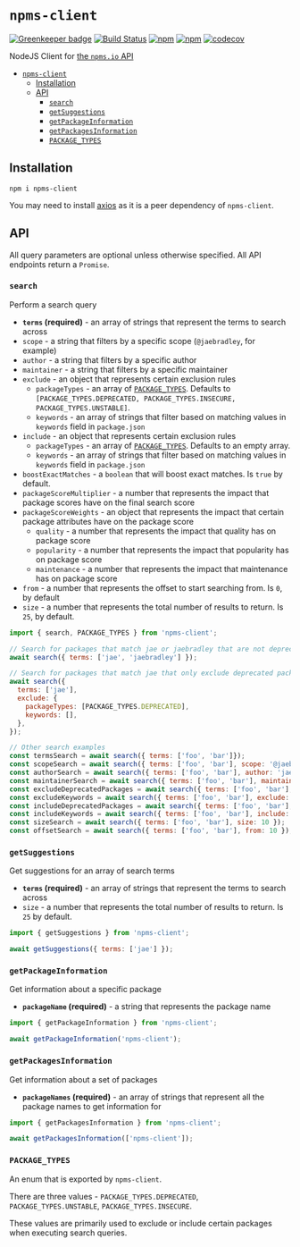 # `npms-client`

[![Greenkeeper badge](https://badges.greenkeeper.io/jaebradley/npms-client.svg)](https://greenkeeper.io/)
[![Build Status](https://travis-ci.org/jaebradley/npms-client.svg?branch=master)](https://travis-ci.org/jaebradley/npms-client)
[![npm](https://img.shields.io/npm/v/npms-client.svg)](https://www.npmjs.com/package/npms-client)
[![npm](https://img.shields.io/npm/dt/npms-client.svg)](https://www.npmjs.com/package/npms-client)
[![codecov](https://codecov.io/gh/jaebradley/npms-client/branch/master/graph/badge.svg)](https://codecov.io/gh/jaebradley/npms-client)

NodeJS Client for [the `npms.io` API](https://api-docs.npms.io/)

- [`npms-client`](#npms-client)
  - [Installation](#installation)
  - [API](#api)
    - [`search`](#search)
    - [`getSuggestions`](#getsuggestions)
    - [`getPackageInformation`](#getpackageinformation)
    - [`getPackagesInformation`](#getpackagesinformation)
    - [`PACKAGE_TYPES`](#packagetypes)

## Installation

`npm i npms-client`

You may need to install [axios](https://github.com/axios/axios) as it is a peer dependency of `npms-client`.

## API

All query parameters are optional unless otherwise specified. All API endpoints return a `Promise`.

### `search`

Perform a search query

* **`terms` (required)** - an array of strings that represent the terms to search across
* `scope` - a string that filters by a specific scope (`@jaebradley`, for example)
* `author` - a string that filters by a specific author
* `maintainer` - a string that filters by a specific maintainer
* `exclude` - an object that represents certain exclusion rules
  * `packageTypes` - an array of [`PACKAGE_TYPES`](#package_types). Defaults to `[PACKAGE_TYPES.DEPRECATED, PACKAGE_TYPES.INSECURE, PACKAGE_TYPES.UNSTABLE]`.
  * `keywords` - an array of strings that filter based on matching values in `keywords` field in `package.json`
* `include` - an object that represents certain exclusion rules
  * `packageTypes` - an array of [`PACKAGE_TYPES`](#package_types). Defaults to an empty array.
  * `keywords` - an array of strings that filter based on matching values in `keywords` field in `package.json`
* `boostExactMatches` - a `boolean` that will boost exact matches. Is `true` by default.
* `packageScoreMultiplier` - a number that represents the impact that package scores have on the final search score
* `packageScoreWeights` - an object that represents the impact that certain package attributes have on the package score
  * `quality` - a number that represents the impact that quality has on package score
  * `popularity` - a number that represents the impact that popularity has on package score
  * `maintenance` - a number that represents the impact that maintenance has on package score
* `from` - a number that represents the offset to start searching from. Is `0`, by default
* `size` - a number that represents the total number of results to return. Is `25`, by default.

```javascript
import { search, PACKAGE_TYPES } from 'npms-client';

// Search for packages that match jae or jaebradley that are not deprecated, insecure, or unstable
await search({ terms: ['jae', 'jaebradley'] });

// Search for packages that match jae that only exclude deprecated packages
await search({
  terms: ['jae'],
  exclude: {
    packageTypes: [PACKAGE_TYPES.DEPRECATED],
    keywords: [],
  },
});

// Other search examples
const termsSearch = await search({ terms: ['foo', 'bar']});
const scopeSearch = await search({ terms: ['foo', 'bar'], scope: '@jaebradley' });
const authorSearch = await search({ terms: ['foo', 'bar'], author: 'jaebradley' });
const maintainerSearch = await search({ terms: ['foo', 'bar'], maintainer: 'jaebradley' });
const excludeDeprecatedPackages = await search({ terms: ['foo', 'bar'], exclude: { packageTypes: [PACKAGE_TYPES.DEPRECATED] }});
const excludeKeywords = await search({ terms: ['foo', 'bar'], exclude: { keywords: ['jae', 'baebae'] }});
const includeDeprecatedPackages = await search({ terms: ['foo', 'bar'], include: { packageTypes: [PACKAGE_TYPES.DEPRECATED] }});
const includeKeywords = await search({ terms: ['foo', 'bar'], include: { keywords: ['jae', 'baebae'] }});
const sizeSearch = await search({ terms: ['foo', 'bar'], size: 10 });
const offsetSearch = await search({ terms: ['foo', 'bar'], from: 10 });
```

### `getSuggestions`

Get suggestions for an array of search terms

* **`terms` (required)** - an array of strings that represent the terms to search across
* `size` - a number that represents the total number of results to return. Is `25` by default.

```javascript
import { getSuggestions } from 'npms-client';

await getSuggestions({ terms: ['jae'] });
```

### `getPackageInformation`

Get information about a specific package

* **`packageName` (required)** - a string that represents the package name

```javascript
import { getPackageInformation } from 'npms-client';

await getPackageInformation('npms-client');
```

### `getPackagesInformation`

Get information about a set of packages

* **`packageNames` (required)** - an array of strings that represent all the package names to get information for

```javascript
import { getPackagesInformation } from 'npms-client';

await getPackagesInformation(['npms-client']);
```

### `PACKAGE_TYPES`

An enum that is exported by `npms-client`.

There are three values - `PACKAGE_TYPES.DEPRECATED`, `PACKAGE_TYPES.UNSTABLE`, `PACKAGE_TYPES.INSECURE`.

These values are primarily used to exclude or include certain packages when executing search queries.
